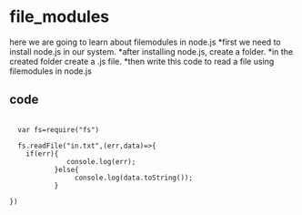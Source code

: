 # file_modules
 here we are going to learn about filemodules in node.js
  *first we need to install node.js in our system.
  *after installing node.js, create a folder.
  *in the created folder create a .js file.
  *then write this code to read a file using filemodules in node.js
  
  ## code
  <pre>
  <code>
  var fs=require("fs")
  
  fs.readFile("in.txt",(err,data)=>{
    if(err){
              console.log(err);
           }else{
                console.log(data.toString());
           }  

})
  </code></pre>
